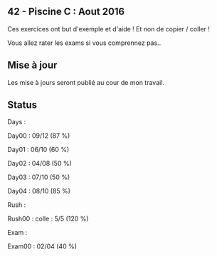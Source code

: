 ## 42 - Piscine C : Aout 2016

<p>Ces exercices ont but d'exemple et d'aide ! Et non de copier / coller !<br/>

Vous allez rater les exams si vous comprennez pas..</p>


## Mise à jour

Les mise à jours seront publié au cour de mon travail.


## Status

Days :

Day00 : 09/12 (87 %)

Day01 : 06/10 (60 %)

Day02 : 04/08 (50 %)

Day03 : 07/10 (50 %)

Day04 : 08/10 (85 %)

Rush :

Rush00 : colle : 5/5 (120 %)

Exam :

Exam00 : 02/04 (40 %)
